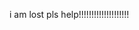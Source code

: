 i am lost pls help!!!!!!!!!!!!!!!!!!!!










































































